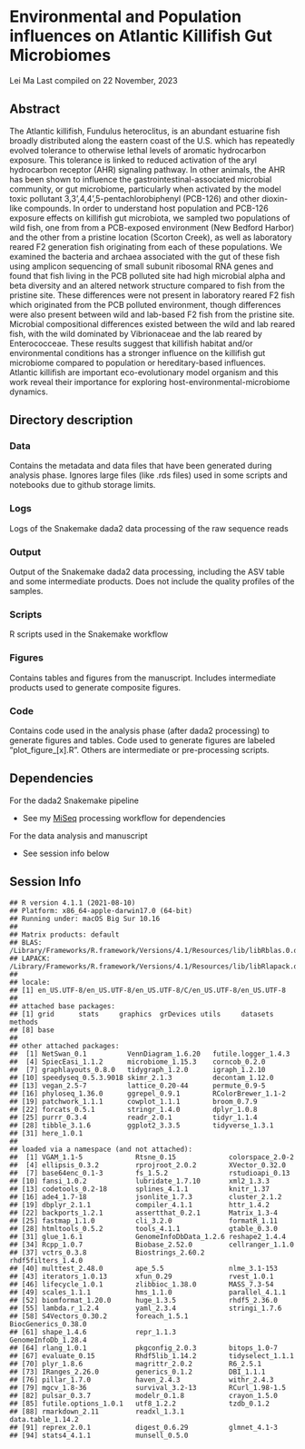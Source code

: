 Environmental and Population influences on Atlantic Killifish Gut
Microbiomes
================
Lei Ma
Last compiled on 22 November, 2023

## Abstract

The Atlantic killifish, Fundulus heteroclitus, is an abundant estuarine
fish broadly distributed along the eastern coast of the U.S. which has
repeatedly evolved tolerance to otherwise lethal levels of aromatic
hydrocarbon exposure. This tolerance is linked to reduced activation of
the aryl hydrocarbon receptor (AHR) signaling pathway. In other animals,
the AHR has been shown to influence the gastrointestinal-associated
microbial community, or gut microbiome, particularly when activated by
the model toxic pollutant 3,3’,4,4’,5-pentachlorobiphenyl (PCB-126) and
other dioxin-like compounds. In order to understand host population and
PCB-126 exposure effects on killifish gut microbiota, we sampled two
populations of wild fish, one from from a PCB-exposed environment (New
Bedford Harbor) and the other from a pristine location (Scorton Creek),
as well as laboratory reared F2 generation fish originating from each of
these populations. We examined the bacteria and archaea associated with
the gut of these fish using amplicon sequencing of small subunit
ribosomal RNA genes and found that fish living in the PCB polluted site
had high microbial alpha and beta diversity and an altered network
structure compared to fish from the pristine site. These differences
were not present in laboratory reared F2 fish which originated from the
PCB polluted environment, though differences were also present between
wild and lab-based F2 fish from the pristine site. Microbial
compositional differences existed between the wild and lab reared fish,
with the wild dominated by Vibrionaceae and the lab reared by
Enterococceae. These results suggest that killifish habitat and/or
environmental conditions has a stronger influence on the killifish gut
microbiome compared to population or hereditary-based influences.
Atlantic killifish are important eco-evolutionary model organism and
this work reveal their importance for exploring
host-environmental-microbiome dynamics.

## Directory description

### Data

Contains the metadata and data files that have been generated during
analysis phase. Ignores large files (like .rds files) used in some
scripts and notebooks due to github storage limits.

### Logs

Logs of the Snakemake dada2 data processing of the raw sequence reads

### Output

Output of the Snakemake dada2 data processing, including the ASV table
and some intermediate products. Does not include the quality profiles of
the samples.

### Scripts

R scripts used in the Snakemake workflow

### Figures

Contains tables and figures from the manuscript. Includes intermediate
products used to generate composite figures.

### Code

Contains code used in the analysis phase (after dada2 processing) to
generate figures and tables. Code used to generate figures are labeled
“plot_figure\_\[x\].R”. Others are intermediate or pre-processing
scripts.

## Dependencies

For the dada2 Snakemake pipeline

- See my [MiSeq](https://github.com/microlei/apprill-miseq) processing
  workflow for dependencies

For the data analysis and manuscript

- See session info below

## Session Info

    ## R version 4.1.1 (2021-08-10)
    ## Platform: x86_64-apple-darwin17.0 (64-bit)
    ## Running under: macOS Big Sur 10.16
    ## 
    ## Matrix products: default
    ## BLAS:   /Library/Frameworks/R.framework/Versions/4.1/Resources/lib/libRblas.0.dylib
    ## LAPACK: /Library/Frameworks/R.framework/Versions/4.1/Resources/lib/libRlapack.dylib
    ## 
    ## locale:
    ## [1] en_US.UTF-8/en_US.UTF-8/en_US.UTF-8/C/en_US.UTF-8/en_US.UTF-8
    ## 
    ## attached base packages:
    ## [1] grid      stats     graphics  grDevices utils     datasets  methods  
    ## [8] base     
    ## 
    ## other attached packages:
    ##  [1] NetSwan_0.1          VennDiagram_1.6.20   futile.logger_1.4.3 
    ##  [4] SpiecEasi_1.1.2      microbiome_1.15.3    corncob_0.2.0       
    ##  [7] graphlayouts_0.8.0   tidygraph_1.2.0      igraph_1.2.10       
    ## [10] speedyseq_0.5.3.9018 skimr_2.1.3          decontam_1.12.0     
    ## [13] vegan_2.5-7          lattice_0.20-44      permute_0.9-5       
    ## [16] phyloseq_1.36.0      ggrepel_0.9.1        RColorBrewer_1.1-2  
    ## [19] patchwork_1.1.1      cowplot_1.1.1        broom_0.7.9         
    ## [22] forcats_0.5.1        stringr_1.4.0        dplyr_1.0.8         
    ## [25] purrr_0.3.4          readr_2.0.1          tidyr_1.1.4         
    ## [28] tibble_3.1.6         ggplot2_3.3.5        tidyverse_1.3.1     
    ## [31] here_1.0.1          
    ## 
    ## loaded via a namespace (and not attached):
    ##  [1] VGAM_1.1-5             Rtsne_0.15             colorspace_2.0-2      
    ##  [4] ellipsis_0.3.2         rprojroot_2.0.2        XVector_0.32.0        
    ##  [7] base64enc_0.1-3        fs_1.5.2               rstudioapi_0.13       
    ## [10] fansi_1.0.2            lubridate_1.7.10       xml2_1.3.3            
    ## [13] codetools_0.2-18       splines_4.1.1          knitr_1.37            
    ## [16] ade4_1.7-18            jsonlite_1.7.3         cluster_2.1.2         
    ## [19] dbplyr_2.1.1           compiler_4.1.1         httr_1.4.2            
    ## [22] backports_1.2.1        assertthat_0.2.1       Matrix_1.3-4          
    ## [25] fastmap_1.1.0          cli_3.2.0              formatR_1.11          
    ## [28] htmltools_0.5.2        tools_4.1.1            gtable_0.3.0          
    ## [31] glue_1.6.1             GenomeInfoDbData_1.2.6 reshape2_1.4.4        
    ## [34] Rcpp_1.0.7             Biobase_2.52.0         cellranger_1.1.0      
    ## [37] vctrs_0.3.8            Biostrings_2.60.2      rhdf5filters_1.4.0    
    ## [40] multtest_2.48.0        ape_5.5                nlme_3.1-153          
    ## [43] iterators_1.0.13       xfun_0.29              rvest_1.0.1           
    ## [46] lifecycle_1.0.1        zlibbioc_1.38.0        MASS_7.3-54           
    ## [49] scales_1.1.1           hms_1.1.0              parallel_4.1.1        
    ## [52] biomformat_1.20.0      huge_1.3.5             rhdf5_2.36.0          
    ## [55] lambda.r_1.2.4         yaml_2.3.4             stringi_1.7.6         
    ## [58] S4Vectors_0.30.2       foreach_1.5.1          BiocGenerics_0.38.0   
    ## [61] shape_1.4.6            repr_1.1.3             GenomeInfoDb_1.28.4   
    ## [64] rlang_1.0.1            pkgconfig_2.0.3        bitops_1.0-7          
    ## [67] evaluate_0.15          Rhdf5lib_1.14.2        tidyselect_1.1.1      
    ## [70] plyr_1.8.6             magrittr_2.0.2         R6_2.5.1              
    ## [73] IRanges_2.26.0         generics_0.1.2         DBI_1.1.1             
    ## [76] pillar_1.7.0           haven_2.4.3            withr_2.4.3           
    ## [79] mgcv_1.8-36            survival_3.2-13        RCurl_1.98-1.5        
    ## [82] pulsar_0.3.7           modelr_0.1.8           crayon_1.5.0          
    ## [85] futile.options_1.0.1   utf8_1.2.2             tzdb_0.1.2            
    ## [88] rmarkdown_2.11         readxl_1.3.1           data.table_1.14.2     
    ## [91] reprex_2.0.1           digest_0.6.29          glmnet_4.1-3          
    ## [94] stats4_4.1.1           munsell_0.5.0
